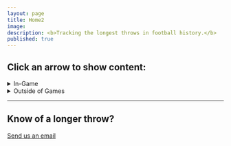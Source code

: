 ```yaml
---
layout: page
title: Home2
image: 
description: <b>Tracking the longest throws in football history.</b>
published: true
---
```


<h2>Click an arrow to show content:</h2>

<details markdown=block>
<summary markdown=span class=h1_style>In-Game</summary>

<h2>🥇 First Place: 71.9 Yards<a href="/siteinfo" style="color: blue">*</a></h2> <!-- consider using icons next to each bullet -->
<h3>Aaron Rodgers</h3>
<h4>Green Bay Packers vs. Detriot Lions, September 25, 2016</h4>

<span class="image fit">

<div style="padding:56.25% 0 0 0;position:relative;"><iframe src="https://player.vimeo.com/video/1009482527?badge=0&amp;autopause=0&amp;player_id=0&amp;app_id=58479" frameborder="0" allow="autoplay; fullscreen; picture-in-picture; clipboard-write" style="position:absolute;top:0;left:0;width:100%;height:100%;" title="Rodgers v Lions Rollout"></iframe></div><script src="https://player.vimeo.com/api/player.js"></script>
<br>
This throw is absolutely incredible. Somehow, the longest throw in football history was made while escaping pressure, on the run, rolling out to the non-throwing side, and appears like it was on-target for a potential TD. This was so unlikely that we've closely monitored all of Rodgers longest throws ever since, assuming he would outpace this sometime when he has a clean pocket and can set his feet. It hasn't happened yet. A stunning accomplishment that went largely overlooked.

<hr />

<h2>🥈 Second Place: 71.7 Yards</h2> <!-- consider using icons next to each bullet -->
<h3>Kordell Stewart: The Miracle at Michigan</h3>
<h4>Colorado Buffaloes vs. Michigan Wolverines, September 24, 1994</h4>

<span class="image fit">

<div style="padding:73.39% 0 0 0;position:relative;"><iframe src="https://player.vimeo.com/video/1009390158?badge=0&amp;autopause=0&amp;player_id=0&amp;app_id=58479" frameborder="0" allow="autoplay; fullscreen; picture-in-picture; clipboard-write" style="position:absolute;top:0;left:0;width:100%;height:100%;" title="Kordell Stewart's Hail Mary against Michigan"></iframe></div><script src="https://player.vimeo.com/api/player.js"></script>
<br>
This play is so epic that it has [its own Wikipedia page](https://en.wikipedia.org/wiki/Miracle_at_Michigan). 7th ranked Colorado against 4th ranked Michigan, in Michigan. With Colorado down by 5, Stewart launches a Hail Mary from his own 27 yard line. This 72.5 yard bomb gets deflected [(but we don't include that in measurements)]({% link siteinfo.md %}) into the end zone and caught for the upset victory. Most QBs couldn't get that Hail Mary to the end zone; Stewart's incredible arm power fully pays off here.

<hr />

<h2>🥉 Third Place: 71.2 Yards</h2> <!-- consider using icons next to each bullet -->
<h3>Baker Mayfield</h3>
<h4>Cleveland Browns vs. Baltimore Ravens, December 14, 2020</h4>

<span class="image fit">

<div style="padding:56.25% 0 0 0;position:relative;"><iframe src="https://player.vimeo.com/video/1009396139?badge=0&amp;autopause=0&amp;player_id=0&amp;app_id=58479" frameborder="0" allow="autoplay; fullscreen; picture-in-picture; clipboard-write" style="position:absolute;top:0;left:0;width:100%;height:100%;" title="Baker Mayfield's 71.2 Yard Throw"></iframe></div><script src="https://player.vimeo.com/api/player.js"></script>
<br>
We're not sure this one has as good a story as either of the previous two, but it's a fantastically long throw that is the final one to hit the 71 yard threshold. Baker actually overthrows this Hail Mary attempt; if the play started 2-3 yards further back, this might have been an incredible touchdown, as the receiver seems to have a shot at catching this in-stride if it were inbounds.

<hr />

<h2>Honorable Mentions</h2>

- [Rodgers 70 yard incomplete Hail Mary vs. the Cardinals](https://www.nfl.com/videos/rodgers-hail-mary-incompletion-goes-70-yards-in-air)
- [Two consecutive throws hit the 69 yard mark starting at the 1 minute mark in this linked highlight video](https://youtu.be/SIW5bADcsAA?si=9_ydwTnlzgxGlRbW&t=60)

</details>

<details markdown=block>
<summary markdown=span class=h1_style>Outside of Games</summary>

<h2>🥇 First Place: 76.25 Yards<a href="/siteinfo" style="color: blue">*</a></h2> <!-- consider using icons next to each bullet -->
<h3>Patrick Mahomes</h3>
<h4>Texas Tech Pro Day, 2017</h4>

<span class="image fit">

<div style="padding:56.25% 0 0 0;position:relative;"><iframe src="https://player.vimeo.com/video/1011540601?badge=0&amp;autopause=0&amp;player_id=0&amp;app_id=58479" frameborder="0" allow="autoplay; fullscreen; picture-in-picture; clipboard-write" style="position:absolute;top:0;left:0;width:100%;height:100%;" title="Pat Mahomes Pro Day Throw"></iframe></div><script src="https://player.vimeo.com/api/player.js"></script>
<br>
This is the furthest verifiable throw of a regulation football. Mahomes launches it as his final throw in front of NFL staff pre-draft, a whopping 76.25 yards. Amazing. Even though Rodgers has thrown the furthest in-game ball, it appears Mahomes owns the title of strongest arm.

<hr />

<h2>🥈 Second Place: 75.5 Yards</h2> <!-- consider using icons next to each bullet -->
<h3>Josh Allen</h3>
<h4>ESPN Gameday, Year Unknown</h4>

<span class="image fit">

<div style="padding:56.25% 0 0 0;position:relative;"><iframe src="https://player.vimeo.com/video/1011540859?badge=0&amp;autopause=0&amp;player_id=0&amp;app_id=58479" frameborder="0" allow="autoplay; fullscreen; picture-in-picture; clipboard-write" style="position:absolute;top:0;left:0;width:100%;height:100%;" title="Josh Allen NFL Gameday"></iframe></div><script src="https://player.vimeo.com/api/player.js"></script>
<br>
On ESPN Gameday, Josh Allen takes a few steps and absolutely launches the second furthest verifiable throw of a regulation football, showing that he is right up there with Mahomes and Rodgers. It'd be great to see a launch like this in-game someday. What a fucking cannon.
<hr />

<h2>Honorable Mentions</h2>
- [Josh Allen throws for 70 yards three times during his Pro Day](https://www.youtube.com/watch?v=uE9_GyEExks)
- [Brett Favre throws for 70 yards at the 1998 Pro Bowl furthest throw contest](https://youtu.be/c-qIlSbjfqQ?si=WVo7_kBIIpbGbuqr&t=32)

</details>

<hr />



<h2>Know of a longer throw?</h2>
<a href="mailto:info@thelongestthrow.com" class="button big fit">Send us an email</a>